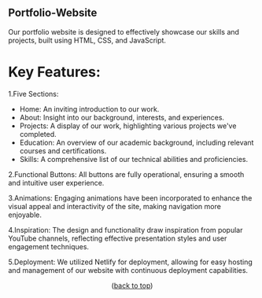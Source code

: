 <a id="readme-top"></a>
## Portfolio-Website 
Our portfolio website is designed to effectively showcase our skills and projects, built using HTML, CSS, and JavaScript.
# Key Features:
1.Five Sections:
* Home: An inviting introduction to our work.
* About: Insight into our background, interests, and experiences.
* Projects: A display of our work, highlighting various projects we've completed.
* Education: An overview of our academic background, including relevant courses and certifications.
* Skills: A comprehensive list of our technical abilities and proficiencies.

2.Functional Buttons: All buttons are fully operational, ensuring a smooth and intuitive user experience.

3.Animations: Engaging animations have been incorporated to enhance the visual appeal and interactivity of the site, making navigation more enjoyable.

4.Inspiration: The design and functionality draw inspiration from popular YouTube channels, reflecting effective presentation styles and user engagement techniques.

5.Deployment: We utilized Netlify for deployment, allowing for easy hosting and management of our website with continuous deployment capabilities.



<p align="center">(<a href="#readme-top">back to top</a>)</p>
